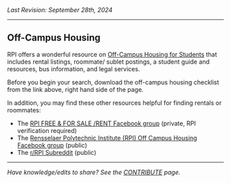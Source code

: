 _Last Revision: September 28th, 2024_

----------
## Off-Campus Housing

RPI offers a wonderful resource on [Off-Campus Housing for Students](https://sll.rpi.edu/campus-commons/campus-information-students) that includes rental listings, roommate/ sublet postings, a student guide and resources, bus information, and legal services.

Before you begin your search, download the off-campus housing checklist from the link above, right hand side of the page.

In addition, you may find these other resources helpful for finding rentals or roommates: 
- The [RPI FREE & FOR SALE /RENT Facebook group](https://www.facebook.com/groups/274708556950238/) (private, RPI verification required)
- The [Rensselaer Polytechnic Institute (RPI) Off Campus Housing Facebook group](https://www.facebook.com/groups/274708556950238/) (public)
- The [r/RPI Subreddit](https://www.reddit.com/r/RPI/) (public)

---
_Have knowledge/edits to share? See the [CONTRIBUTE](../CONTRIBUTE.md) page._